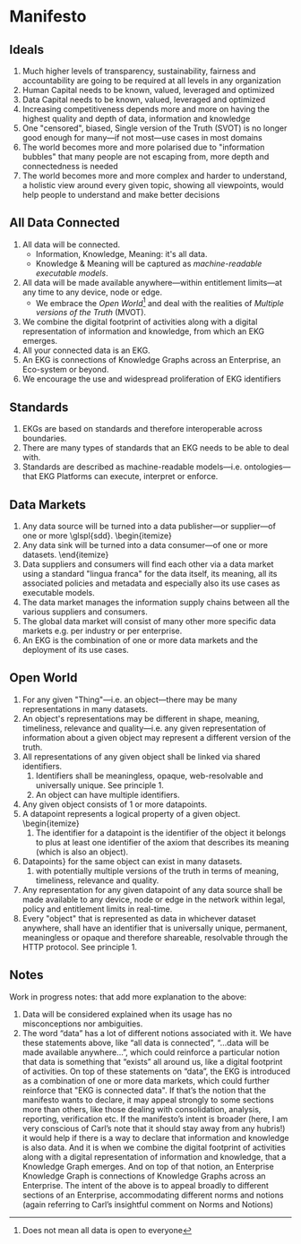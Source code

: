 # Manifesto

## Ideals

1. Much higher levels of transparency, sustainability, fairness and
   accountability are going to be required at all levels in any organization
2. Human Capital needs to be known, valued, leveraged and optimized
3. Data Capital needs to be known, valued, leveraged and optimized
4. Increasing competitiveness depends more and more on having the 
   highest quality and depth of data, information and knowledge
5. One "censored", biased, Single version of the Truth (SVOT)
   is no longer good enough for many—if not most—use cases in 
   most domains
6. The world becomes more and more polarised due to 
   "information bubbles" that many people are not escaping
   from, more depth and connectedness is needed 
7. The world becomes more and more complex and harder to understand, 
   a holistic view around every given topic, showing all viewpoints,
   would help people to understand and make better decisions

## All Data Connected

1. All data will be connected.
   * Information, Knowledge, Meaning: it's all data.
   * Knowledge & Meaning will be captured as _machine-readable executable 
     models_.
2. All data will be made available anywhere—within entitlement
   limits—at any time to any device, node or edge.
   * We embrace the _Open World_[^1] and deal with the realities of
     _Multiple versions of the Truth_ (MVOT).
4. We combine the digital footprint of activities along with a 
   digital representation of information and knowledge, from which 
   an EKG emerges.
5. All your connected data is an EKG.
6. An EKG is connections of Knowledge Graphs across an Enterprise,
   an Eco-system or beyond.
7. We encourage the use and widespread proliferation of 
   EKG identifiers

[^1]: Does not mean all data is open to everyone

## Standards

1. EKGs are based on standards and therefore interoperable across boundaries.
2. There are many types of standards that an EKG needs to be able to deal with.
3. Standards are described as machine-readable models—i.e. ontologies—that 
   EKG Platforms can execute, interpret or enforce.

## Data Markets

1. Any data source will be turned into a data publisher—or supplier—of one or more \glspl{sdd}.
\begin{itemize}
2. Any data sink will be turned into a data consumer—of one or more datasets.
\end{itemize}
3. Data suppliers and consumers will find each other via a data market using a standard "lingua franca" for the
data itself, its meaning, all its associated policies and metadata and especially also its use cases as
executable models.
4. The data market manages the information supply chains between all the various suppliers and consumers.
5. The global data market will consist of many other more specific data markets
e.g. per industry or per enterprise.
6. An EKG is the combination of one or more data markets and the deployment of its use cases.

## Open World

1. For any given "Thing"—i.e. an object—there may be many representations in many datasets.
2. An object's representations may be different in shape, meaning, timeliness, relevance and quality—i.e.
any given representation of information about a given object may represent a different version of the truth.
3. All representations of any given object shall be linked via shared identifiers.
    1. Identifiers shall be meaningless, opaque, web-resolvable and universally unique.
       See principle 1.
    3. An object can have multiple identifiers.
4. Any given object consists of 1 or more datapoints.
5. A datapoint represents a logical property of a given object.
\begin{itemize}
   1. The identifier for a datapoint is the identifier of the object it belongs to plus at least one
      identifier of the axiom that describes its meaning (which is also an object).
6. Datapoints} for the same object can exist in many datasets. 
    1. with potentially multiple versions of the truth in terms of meaning,
       timeliness, relevance and quality.
7. Any representation for any given datapoint of any data source shall be 
   made available to any device, node or edge in the network within legal, 
   policy and entitlement limits in real-time.
8. Every "object" that is represented as data in whichever dataset anywhere, 
   shall have an identifier that is universally unique, permanent, meaningless
   or opaque and therefore shareable, resolvable through the HTTP protocol.
   See principle 1.

## Notes

Work in progress notes: that add more explanation to the above:

1. Data will be considered explained when its usage has no misconceptions nor ambiguities.
1. The word “data” has a lot of different notions associated with it.
We have these statements above, like “all data is connected”, “…data will be made available anywhere…”,
which could reinforce a particular notion that data is something that “exists” all around us,
like a digital footprint of activities.
On top of these statements on “data”, the EKG is introduced as a combination of one or more data markets,
which could further reinforce that "EKG is connected data".
If that’s the notion that the manifesto wants to declare, it may appeal strongly to some sections more than others,
like those dealing with consolidation, analysis, reporting, verification etc.
If the manifesto’s intent is broader (here, I am very conscious of Carl’s note that it should stay away
from any hubris!) it would help if there is a way to declare that information and knowledge is also data.
And it is when we combine the digital footprint of activities along with a digital representation of
information and knowledge, that a Knowledge Graph emerges.
And on top of that notion, an Enterprise Knowledge Graph is connections of Knowledge Graphs across an Enterprise.
The intent of the above is to appeal broadly to different sections of an Enterprise,
accommodating different norms and notions (again referring to Carl’s insightful comment on Norms and Notions)
